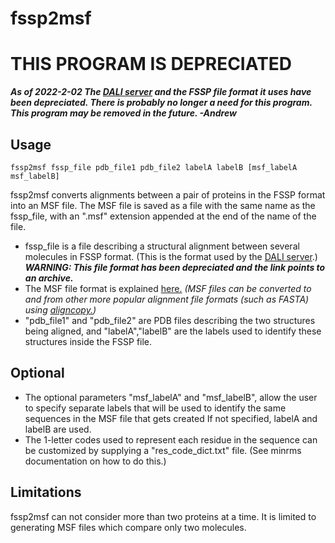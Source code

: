 fssp2msf
========

# THIS PROGRAM IS DEPRECIATED

***As of 2022-2-02 The
[DALI server](https://web.archive.org/web/20090301064750/http://ekhidna.biocenter.helsinki.fi/dali_server/start)
and the FSSP file format it uses have been depreciated.
There is probably no longer a need for this program.
This program may be removed in the future.
-Andrew***


## Usage

```
fssp2msf fssp_file pdb_file1 pdb_file2 labelA labelB [msf_labelA msf_labelB]
```
fssp2msf converts alignments between a pair of proteins in the
FSSP format into an MSF file.
The MSF file is saved as a file with the same name as the fssp_file,
with an ".msf" extension appended at the end of the name of the file.
- fssp_file is a file describing a structural alignment between
  several molecules in FSSP format.  (This is the format used by the
  [DALI server](https://web.archive.org/web/20090301064750/http://ekhidna.biocenter.helsinki.fi/dali_server/start).)
  ***WARNING: This file format has been depreciated
  and the link points to an archive.***
- The MSF file format is explained
  [here.](http://rothlab.ucdavis.edu/genhelp/chapter_2_using_sequences.html#_Specifying_RSF_Files)
 *(MSF files can be converted to and from other
  more popular alignment file formats (such as FASTA) using
  [aligncopy.](http://emboss.sourceforge.net/apps/cvs/emboss/apps/aligncopy.html))*
- "pdb_file1" and "pdb_file2" are PDB files describing the two
  structures being aligned, and "labelA","labelB" are the
  labels used to identify these structures inside the FSSP file.


## Optional
- The optional parameters "msf_labelA" and "msf_labelB",
  allow the user to specify separate labels that will be used to
  identify the same sequences in the MSF file that gets created
  If not specified, labelA and labelB are used.
- The 1-letter codes used to represent each residue in the sequence
  can be customized by supplying a "res_code_dict.txt" file.
  (See minrms documentation on how to do this.)


## Limitations

fssp2msf can not consider more than two proteins at a time.
It is limited to generating MSF files which compare only two molecules.
